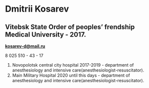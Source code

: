 # Dmitrii Kosarev

## Vitebsk State Order of peoples’ frendship Medical University - 2017.

**kosarev-d@mail.ru**

8 025 510 - 43 - 17

1. Novopolotsk central city hospital 2017-2019 - department of anesthesiology and intensive care(anesthesiologist-resuscitator).
2. Main Military Hospital 2020 until this days - department of anesthesiology and intensive care(anesthesiologist-resuscitator).
